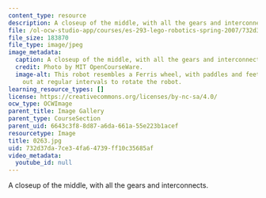 ```yaml
---
content_type: resource
description: A closeup of the middle, with all the gears and interconnects.
file: /ol-ocw-studio-app/courses/es-293-lego-robotics-spring-2007/732d37da7ce34fa64739ff10c35685af_0263.jpg
file_size: 183870
file_type: image/jpeg
image_metadata:
  caption: A closeup of the middle, with all the gears and interconnects.
  credit: Photo by MIT OpenCourseWare.
  image-alt: This robot resembles a Ferris wheel, with paddles and feet extending
    out at regular intervals to rotate the robot.
learning_resource_types: []
license: https://creativecommons.org/licenses/by-nc-sa/4.0/
ocw_type: OCWImage
parent_title: Image Gallery
parent_type: CourseSection
parent_uid: 6643c3f8-8d87-a6da-661a-55e223b1acef
resourcetype: Image
title: 0263.jpg
uid: 732d37da-7ce3-4fa6-4739-ff10c35685af
video_metadata:
  youtube_id: null
---
```

A closeup of the middle, with all the gears and interconnects.